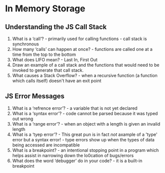 # In Memory Storage

## Understanding the JS Call Stack
  1. What is a ‘call’?
    - primarily used for calling functions
    - call stack is synchronous
  2. How many ‘calls’ can happen at once?
    - functions are called one at a time from the top to the bottom
  3. What does LIFO mean?
    - Last In, First Out
  4. Draw an example of a call stack and the functions that would need to be invoked to generate that call stack.
  5. What causes a Stack Overflow?
    - when a recursive function (a function which calls itself) doesn't have an exit point

## JS Error Messages
  1. What is a ‘refrence error’?
    - a variable that is not yet declared
  2. What is a ‘syntax error’?
    - code cannot be parsed because it was typed out wrong
  3. What is a ‘range error’?
    - when an object with a length is given an invalid length
  4. What is a ‘tyep error’?
    - This great pun is in fact *not* axample of a 'type' error but a syntax error!
    - type errors show up when the types of data being accessed are incompatible
  5. What is a breakpoint?
    - an intentional stopping point in a program which helps assist in narrowing down the lo0cation of bugs/errors
  6. What does the word ‘debugger’ do in your code?
    - it is a built-in breakpoint